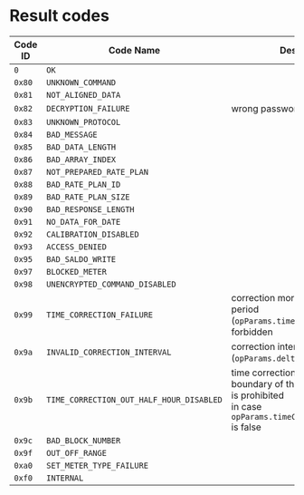 # Result codes

| Code ID | Code Name                                | Description                                                                                                                               |
| ------- | ---------------------------------------- | ----------------------------------------------------------------------------------------------------------------------------------------- |
| `0`     | `OK`                                     |                                                                                                                                           |
| `0x80`  | `UNKNOWN_COMMAND`                        |                                                                                                                                           |
| `0x81`  | `NOT_ALIGNED_DATA`                       |                                                                                                                                           |
| `0x82`  | `DECRYPTION_FAILURE`                     | wrong password                                                                                                                            |
| `0x83`  | `UNKNOWN_PROTOCOL`                       |                                                                                                                                           |
| `0x84`  | `BAD_MESSAGE`                            |                                                                                                                                           |
| `0x85`  | `BAD_DATA_LENGTH`                        |                                                                                                                                           |
| `0x86`  | `BAD_ARRAY_INDEX`                        |                                                                                                                                           |
| `0x87`  | `NOT_PREPARED_RATE_PLAN`                 |                                                                                                                                           |
| `0x88`  | `BAD_RATE_PLAN_ID`                       |                                                                                                                                           |
| `0x89`  | `BAD_RATE_PLAN_SIZE`                     |                                                                                                                                           |
| `0x90`  | `BAD_RESPONSE_LENGTH`                    |                                                                                                                                           |
| `0x91`  | `NO_DATA_FOR_DATE`                       |                                                                                                                                           |
| `0x92`  | `CALIBRATION_DISABLED`                   |                                                                                                                                           |
| `0x93`  | `ACCESS_DENIED`                          |                                                                                                                                           |
| `0x95`  | `BAD_SALDO_WRITE`                        |                                                                                                                                           |
| `0x97`  | `BLOCKED_METER`                          |                                                                                                                                           |
| `0x98`  | `UNENCRYPTED_COMMAND_DISABLED`           |                                                                                                                                           |
| `0x99`  | `TIME_CORRECTION_FAILURE`                | correction more than once per period (`opParams.timeCorrectPeriod`) is forbidden                                                          |
| `0x9a`  | `INVALID_CORRECTION_INTERVAL`            | correction interval (`opParams.deltaCorMin`) exceeded                                                                                     |
| `0x9b`  | `TIME_CORRECTION_OUT_HALF_HOUR_DISABLED` | time correction with crossing the boundary of the current half-hour is prohibited<br> in case `opParams.timeCorrectPassHalfhour` is false |
| `0x9c`  | `BAD_BLOCK_NUMBER`                       |                                                                                                                                           |
| `0x9f`  | `OUT_OFF_RANGE`                          |                                                                                                                                           |
| `0xa0`  | `SET_METER_TYPE_FAILURE`                 |                                                                                                                                           |
| `0xf0`  | `INTERNAL`                               |                                                                                                                                           |
